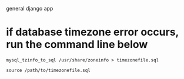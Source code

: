 general django app


# if database timezone error occurs, run the command line below
```
mysql_tzinfo_to_sql /usr/share/zoneinfo > timezonefile.sql

source /path/to/timezonefile.sql

```